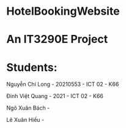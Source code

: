# HotelBookingWebsite

# An IT3290E Project

# Students:

 Nguyễn Chí Long - 20210553 - ICT 02 - K66 <space><space>

 Đinh Việt Quang - 2021 - ICT 02 - K66<space><space>

 Ngô Xuân Bách - <space><space>

 Lê Xuân Hiếu - <space><space>
